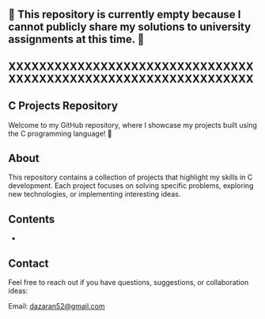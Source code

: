 ## 🚀 This repository is currently empty because I cannot publicly share my solutions to university assignments at this time. 🚀

## XXXXXXXXXXXXXXXXXXXXXXXXXXXXXXXXXXXXXXXXXXXXXXXXXXXXXXXXXXXXXXXX

## C Projects Repository
Welcome to my GitHub repository, where I showcase my projects built using the C programming language! 🚀

## About
This repository contains a collection of projects that highlight my skills in C development. Each project focuses on solving specific problems, exploring new technologies, or implementing interesting ideas.

## Contents
- 

## Contact
Feel free to reach out if you have questions, suggestions, or collaboration ideas:

Email: dazaran52@gmail.com
